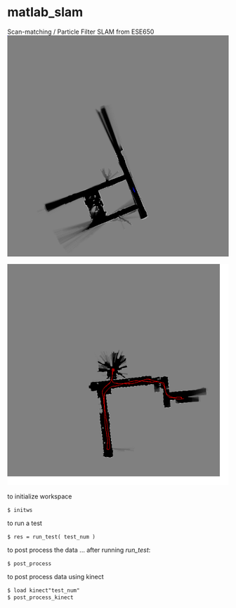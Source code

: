 matlab_slam
===========

Scan-matching / Particle Filter SLAM from ESE650 
![dynamic_map_mcl](figures/mcl_slam_loop_closure_success.png)


![scan_matching_success](figures/test20_new.png)


to initialize workspace
```
$ initws 
```
to run a test
```
$ res = run_test( test_num )
```
to post process the data ... after running *run_test*:
```
$ post_process
```
to post process data using kinect 
```
$ load kinect"test_num"
$ post_process_kinect
```
